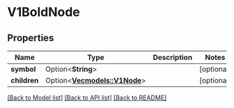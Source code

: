 # V1BoldNode

## Properties

Name | Type | Description | Notes
------------ | ------------- | ------------- | -------------
**symbol** | Option<**String**> |  | [optional]
**children** | Option<[**Vec<models::V1Node>**](v1Node.md)> |  | [optional]

[[Back to Model list]](../README.md#documentation-for-models) [[Back to API list]](../README.md#documentation-for-api-endpoints) [[Back to README]](../README.md)


